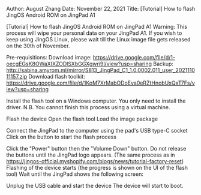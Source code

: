 Author: August Zhang
Date: November 22, 2021
Title: [Tutorial] How to flash JingOS Android ROM on JingPad A1

[Tutorial] How to flash JingOS Android ROM on JingPad A1
Warning: This process will wipe your personal data on your JingPad A1. If you wish to keep using JingOS Linux, please wait till the Linux image file gets released on the 30th of November. 

Pre-requisitions:
Download image:
https://drive.google.com/file/d/1-oecgEGsK8OWaXIXZODlSXbGGXgwri9l/view?usp=sharing 
Backup: http://sabina.amyrom.ml/mirror/S813_JingPad_C1_1.0.0002.011_user_202111011157.zip
Download flash toolkit: https://drive.google.com/file/d/1KoM7XrMabODoEva0eRZtHnobUxQxT7Fs/view?usp=sharing

Install the flash tool on a Windows computer. You only need to install the driver.
N.B. You cannot finish this process using a virtual machine.


 



Flash the device
Open the flash tool
Load the image package


Connect the JingPad to the computer using the pad's USB type-C socket
Click on the button to start the flash process

Click the "Power" button then the "Volume Down" button. Do not release the buttons until the JingPad logo appears. (The same process as in https://jingos-official.myshopify.com/blogs/news/tutorial-factory-reset)
Flashing of the device starts (the progress is shown on the UI of the flash tool)
Wait until the JingPad shows the following screen:

Unplug the USB cable and start the device
The device will start to boot.